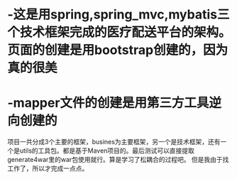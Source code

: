 # -这是用spring,spring_mvc,mybatis三个技术框架完成的医疗配送平台的架构。页面的创建是用bootstrap创建的，因为真的很美
# -mapper文件的创建是用第三方工具逆向创建的
项目一共分成3个主要的框架，busines为主要框架，另一个是技术框架，还有一个是utils的工具包。都是基于Maven项目的。最后测试可以直接提取generate4war里的war包使用就行。算是学习了松耦合的过程吧。
但是我由于找工作了，所以才完成一点点。
